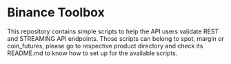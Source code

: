 # Binance Toolbox

This repository contains simple scripts to help the API users validate REST and STREAMING API endpoints.
Those scripts can belong to spot, margin or coin_futures, please go to respective product directory and 
check its README.md to know how to set up for the available scripts.
